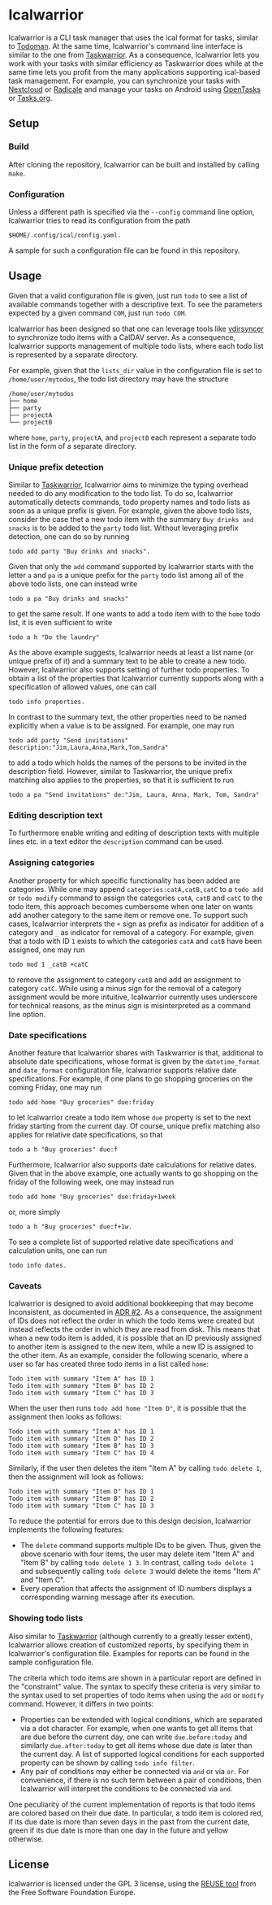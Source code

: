 <!--
SPDX-FileCopyrightText: 2022 Martin Byrenheid <martin@byrenheid.net>

SPDX-License-Identifier: GPL-3.0-or-later
-->

# Icalwarrior

Icalwarrior is a CLI task manager that uses the ical format for tasks, similar to [Todoman](https://github.com/pimutils/todoman). At the same time, Icalwarrior's command line interface is similar to the one from [Taskwarrior](https://taskwarrior.org/). As a consequence, Icalwarrior lets you work with your tasks with similar efficiency as Taskwarrior does while at the same time lets you profit from the many applications supporting ical-based task management. For example, you can synchronize your tasks with [Nextcloud](nextcloud.com) or [Radicale](https://radicale.org/) and manage your tasks on Android using [OpenTasks](https://opentasks.app/) or [Tasks.org](https://tasks.org/).

## Setup

### Build

After cloning the repository, Icalwarrior can be built and installed by calling `make`.

### Configuration

Unless a different path is specified via the `--config` command line option, Icalwarrior tries to read its configuration from the path
```text
$HOME/.config/ical/config.yaml.
```
A sample for such a configuration file can be found in this repository.

## Usage

Given that a valid configuration file is given, just run `todo` to see a list of available commands together with a descriptive text.
To see the parameters expected by a given command `COM`, just run `todo COM`.

Icalwarrior has been designed so that one can leverage tools like [vdirsyncer](https://github.com/pimutils/vdirsyncer) to synchronize todo items with a CalDAV server.
As a consequence, Icalwarrior supports management of multiple todo lists, where each todo list is represented by a separate directory. 

For example, given that the `lists_dir` value in the configuration file is set to `/home/user/mytodos`, the todo list directory may have the structure
```text
/home/user/mytodos
├── home
├── party
├── projectA
└── projectB
```
where `home`, `party`, `projectA`, and `projectB` each represent a separate todo list in the form of a separate directory.

### Unique prefix detection

Similar to [Taskwarrior](https://taskwarrior.org/), Icalwarrior aims to minimize the typing overhead needed to do any modification to the todo list. To do so, Icalwarrior automatically detects commands, todo property names and todo lists as soon as a unique prefix is given.
For example, given the above todo lists, consider the case thet a new todo item with the summary `Buy drinks and snacks` is to be added to the `party` todo list. Without leveraging prefix detection, one can do so by running
```text
todo add party "Buy drinks and snacks".
```
Given that only the `add` command supported by Icalwarrior starts with the letter `a` and `pa` is a unique prefix for the `party` todo list among all of the above todo lists, one can instead write
```text
todo a pa "Buy drinks and snacks"
```
to get the same result. If one wants to add a todo item with to the `home` todo list, it is even sufficient to write
```text
todo a h "Do the laundry"
```

As the above example suggests, Icalwarrior needs at least a list name (or unique prefix of it) and a summary text to be able to create a new todo. However, Icalwarrior also supports setting of further todo properties. To obtain a list of the properties that Icalwarrior currently supports along with a specification of allowed values, one can call 
```text
todo info properties.
```

In contrast to the summary text, the other properties need to be named explicitly when a value is to be assigned. For example, one may run
```text
todo add party "Send invitations" description:"Jim,Laura,Anna,Mark,Tom,Sandra"
```
to add a todo which holds the names of the persons to be invited in the description field. However, similar to Taskwarrior, the unique prefix matching also applies to the properties, so that it is sufficient to run
```text
todo a pa "Send invitations" de:"Jim, Laura, Anna, Mark, Tom, Sandra"
```

### Editing description text

To furthermore enable writing and editing of description texts with multiple lines etc. in a text editor the `description` command can be used.

### Assigning categories

Another property for which specific functionality has been added are categories. While one may append `categories:catA,catB,catC` to a `todo add` or `todo modify` command to assign the categories `catA`, `catB` and `catC` to the todo item, this approach becomes cumbersome when one later on wants add another category to the same item or remove one. To support such cases, Icalwarrior interprets the `+` sign as prefix as indicator for addition of a category and `_` as indicator for removal of a category. For example, given that a todo with ID `1` exists to which the categories `catA` and `catB` have been assigned, one may run
```text
todo mod 1 _catB +catC 
```
to remove the assignment to category `catB` and add an assignment to category `catC`. While using a minus sign for the removal of a category assignment would be more intuitive, Icalwarrior currently uses underscore for technical reasons, as the minus sign is misinterpreted as a command line option.

### Date specifications

Another feature that Icalwarrior shares with Taskwarrior is that, additional to absolute date specifications, whose format is given by the `datetime_format` and `date_format` configuration file, Icalwarrior supports relative date specifications.
For example, if one plans to go shopping groceries on the coming Friday, one may run
```text
todo add home "Buy groceries" due:friday
```
to let Icalwarrior create a todo item whose `due` property is set to the next friday starting from the current day.
Of course, unique prefix matching also applies for relative date specifications, so that
```text
todo a h "Buy groceries" due:f
```

Furthermore, Icalwarrior also supports date calculations for relative dates. Given that in the above example, one actually wants to go shopping on the friday of the following week, one may instead run
```text
todo add home "Buy groceries" due:friday+1week
```
or, more simply
```text
todo a h "Buy groceries" due:f+1w.
```

To see a complete list of supported relative date specifications and calculation units, one can run
```text
todo info dates.
```

### Caveats

Icalwarrior is designed to avoid additional bookkeeping that may become inconsistent, as documented in [ADR #2](doc/design/0002-enumerate-todo-items-anew-each-time-the-program-is-called.md). As a consequence, the assignment of IDs does not reflect the order in which the todo items were created but instead reflects the order in which they are read from disk. This means that when a new todo item is added, it is possible that an ID previously assigned to another item is assigned to the new item, while a new ID is assigned to the other item. As an example, consider the following scenario, where a user so far has created three todo items in a list called `home`:
```text
Todo item with summary "Item A" has ID 1
Todo item with summary "Item B" has ID 2
Todo item with summary "Item C" has ID 3
```
When the user then runs `todo add home "Item D"`, it is possible that the assignment then looks as follows:
```text
Todo item with summary "Item A" has ID 1
Todo item with summary "Item D" has ID 2
Todo item with summary "Item B" has ID 3
Todo item with summary "Item C" has ID 4
```

Similarly, if the user then deletes the item "Item A" by calling `todo delete 1`, then the assignment will look as follows:
```text
Todo item with summary "Item D" has ID 1
Todo item with summary "Item B" has ID 2
Todo item with summary "Item C" has ID 3
```

To reduce the potential for errors due to this design decision, Icalwarrior implements the following features:
- The `delete` command supports multiple IDs to be given. Thus, given the above scenario with four items, the user may delete item "Item A" and "Item B" by calling `todo delete 1 3`. In contrast, calling `todo delete 1` and subsequently calling `todo delete 3` would delete the items "Item A" and "Item C".
- Every operation that affects the assignment of ID numbers displays a corresponding warning message after its execution.

### Showing todo lists

Also similar to [Taskwarrior](https://taskwarrior.org/) (although currently to a greatly lesser extent), Icalwarrior allows creation of customized reports, by specifying them in Icalwarrior's configuration file.
Examples for reports can be found in the sample configuration file.

The criteria which todo items are shown in a particular report are defined in the "constraint" value. The syntax to specify these criteria is very similar to the syntax used to set properties of todo items when using the `add` or `modify` command. However, it differs in two points:

- Properties can be extended with logical conditions, which are separated via a dot character. For example, when one wants to get all items that are due before the current day, one can write `due.before:today` and similarly `due.after:today` to get all items whose due date is later than the current day. A list of supported logical conditions for each supported property can be shown by calling `todo info filter`.
- Any pair of conditions may either be connected via `and` or via `or`. For convenience, if there is no such term between a pair of conditions, then Icalwarrior will interpret the conditions to be connected via `and`.

One peculiarity of the current implementation of reports is that todo items are colored based on their due date. In particular, a todo item is colored red, if its due date is more than seven days in the past from the current date, green if its due date is more than one day in the future and yellow otherwise.

## License

Icalwarrior is licensed under the GPL 3 license, using the [REUSE tool](https://reuse.software/) from the Free Software Foundation Europe.
